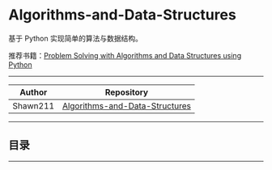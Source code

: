 Algorithms-and-Data-Structures
======
基于 Python 实现简单的算法与数据结构。

推荐书籍：[Problem Solving with Algorithms and Data Structures using Python](http://interactivepython.org/runestone/static/pythonds/index.html)

******

|Author|Repository|
|:---:|:---:
|Shawn211|[Algorithms-and-Data-Structures](https://github.com/Shawn211/Algorithms-and-Data-Structures)

******
## 目录

******